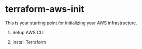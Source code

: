 # terraform-aws-init

This is your starting point for initializing your AWS infrastructure.

1. Setup AWS CLI

2. Install Terraform